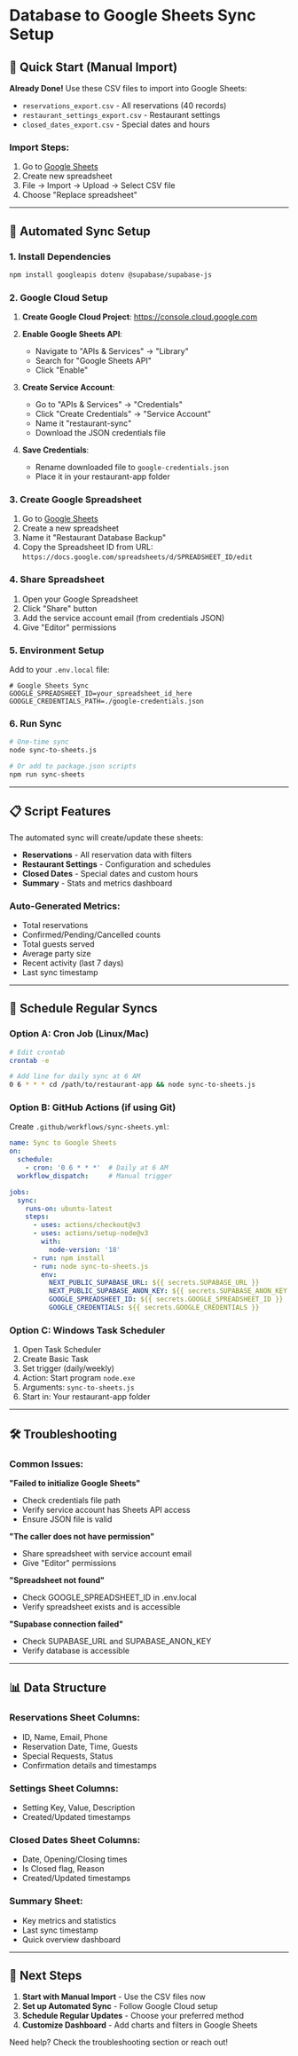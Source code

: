 # Database to Google Sheets Sync Setup

## 🚀 Quick Start (Manual Import)

**Already Done!** Use these CSV files to import into Google Sheets:
- `reservations_export.csv` - All reservations (40 records)
- `restaurant_settings_export.csv` - Restaurant settings
- `closed_dates_export.csv` - Special dates and hours

### Import Steps:
1. Go to [Google Sheets](https://sheets.google.com)
2. Create new spreadsheet
3. File → Import → Upload → Select CSV file
4. Choose "Replace spreadsheet"

---

## 🔄 Automated Sync Setup

### 1. Install Dependencies
```bash
npm install googleapis dotenv @supabase/supabase-js
```

### 2. Google Cloud Setup
1. **Create Google Cloud Project**: https://console.cloud.google.com
2. **Enable Google Sheets API**:
   - Navigate to "APIs & Services" → "Library"
   - Search for "Google Sheets API"
   - Click "Enable"

3. **Create Service Account**:
   - Go to "APIs & Services" → "Credentials"
   - Click "Create Credentials" → "Service Account"
   - Name it "restaurant-sync" 
   - Download the JSON credentials file

4. **Save Credentials**:
   - Rename downloaded file to `google-credentials.json`
   - Place it in your restaurant-app folder

### 3. Create Google Spreadsheet
1. Go to [Google Sheets](https://sheets.google.com)
2. Create a new spreadsheet
3. Name it "Restaurant Database Backup"
4. Copy the Spreadsheet ID from URL: 
   `https://docs.google.com/spreadsheets/d/SPREADSHEET_ID/edit`

### 4. Share Spreadsheet
1. Open your Google Spreadsheet
2. Click "Share" button
3. Add the service account email (from credentials JSON)
4. Give "Editor" permissions

### 5. Environment Setup
Add to your `.env.local` file:
```env
# Google Sheets Sync
GOOGLE_SPREADSHEET_ID=your_spreadsheet_id_here
GOOGLE_CREDENTIALS_PATH=./google-credentials.json
```

### 6. Run Sync
```bash
# One-time sync
node sync-to-sheets.js

# Or add to package.json scripts
npm run sync-sheets
```

---

## 📋 Script Features

The automated sync will create/update these sheets:
- **Reservations** - All reservation data with filters
- **Restaurant Settings** - Configuration and schedules  
- **Closed Dates** - Special dates and custom hours
- **Summary** - Stats and metrics dashboard

### Auto-Generated Metrics:
- Total reservations
- Confirmed/Pending/Cancelled counts
- Total guests served
- Average party size
- Recent activity (last 7 days)
- Last sync timestamp

---

## 🔄 Schedule Regular Syncs

### Option A: Cron Job (Linux/Mac)
```bash
# Edit crontab
crontab -e

# Add line for daily sync at 6 AM
0 6 * * * cd /path/to/restaurant-app && node sync-to-sheets.js
```

### Option B: GitHub Actions (if using Git)
Create `.github/workflows/sync-sheets.yml`:
```yaml
name: Sync to Google Sheets
on:
  schedule:
    - cron: '0 6 * * *'  # Daily at 6 AM
  workflow_dispatch:     # Manual trigger

jobs:
  sync:
    runs-on: ubuntu-latest
    steps:
      - uses: actions/checkout@v3
      - uses: actions/setup-node@v3
        with:
          node-version: '18'
      - run: npm install
      - run: node sync-to-sheets.js
        env:
          NEXT_PUBLIC_SUPABASE_URL: ${{ secrets.SUPABASE_URL }}
          NEXT_PUBLIC_SUPABASE_ANON_KEY: ${{ secrets.SUPABASE_ANON_KEY }}
          GOOGLE_SPREADSHEET_ID: ${{ secrets.GOOGLE_SPREADSHEET_ID }}
          GOOGLE_CREDENTIALS: ${{ secrets.GOOGLE_CREDENTIALS }}
```

### Option C: Windows Task Scheduler
1. Open Task Scheduler
2. Create Basic Task
3. Set trigger (daily/weekly)
4. Action: Start program `node.exe`
5. Arguments: `sync-to-sheets.js`
6. Start in: Your restaurant-app folder

---

## 🛠 Troubleshooting

### Common Issues:

**"Failed to initialize Google Sheets"**
- Check credentials file path
- Verify service account has Sheets API access
- Ensure JSON file is valid

**"The caller does not have permission"** 
- Share spreadsheet with service account email
- Give "Editor" permissions

**"Spreadsheet not found"**
- Check GOOGLE_SPREADSHEET_ID in .env.local
- Verify spreadsheet exists and is accessible

**"Supabase connection failed"**
- Check SUPABASE_URL and SUPABASE_ANON_KEY
- Verify database is accessible

---

## 📊 Data Structure

### Reservations Sheet Columns:
- ID, Name, Email, Phone
- Reservation Date, Time, Guests
- Special Requests, Status
- Confirmation details and timestamps

### Settings Sheet Columns:
- Setting Key, Value, Description
- Created/Updated timestamps

### Closed Dates Sheet Columns:
- Date, Opening/Closing times
- Is Closed flag, Reason
- Created/Updated timestamps

### Summary Sheet:
- Key metrics and statistics
- Last sync timestamp
- Quick overview dashboard

---

## 🎯 Next Steps

1. **Start with Manual Import** - Use the CSV files now
2. **Set up Automated Sync** - Follow Google Cloud setup
3. **Schedule Regular Updates** - Choose your preferred method
4. **Customize Dashboard** - Add charts and filters in Google Sheets

Need help? Check the troubleshooting section or reach out!

